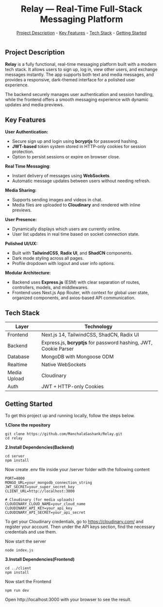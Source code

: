 <h1 align="center">Relay — Real-Time Full-Stack Messaging Platform</h1>
<p align="center"><a href="#project-description">Project Description</a> - <a href="#key-features">Key Features</a> - <a href="#tech-stack">Tech Stack</a> - <a href="#getting-started">Getting Started</a></p>

<img src="" alt="" align="center" width="auto" height="auto">

## Project Description

**Relay** is a fully functional, real-time messaging platform built with a modern tech stack. It allows users to sign up, log in, view other users, and exchange messages instantly. The app supports both text and media messages, and provides a responsive, dark-themed interface for a polished user experience.

The backend securely manages user authentication and session handling, while the frontend offers a smooth messaging experience with dynamic updates and media previews.

## Key Features

**User Authentication:**

*   Secure sign up and login using **bcryptjs** for password hashing.
*   **JWT-based** token system stored in HTTP-only cookies for session protection.
*   Option to persist sessions or expire on browser close.

**Real Time Messaging**:

*   Instant delivery of messages using **WebSockets**.
*   Automatic message updates between users without needing refresh.

**Media Sharing:**

*   Supports sending images and videos in chat.
*   Media files are uploaded to **Cloudinary** and rendered with inline previews.

**User Presence:**

*   Dynamically displays which users are currently online.
*   User list updates in real time based on socket connection state.

**Polished UI/UX:**

*   Built with **TailwindCSS**, **Radix UI**, and **ShadCN** components.
*   Dark mode styling across all pages.
*   Profile dropdown with logout and user info options.

**Modular Architecture:**

*   Backend uses **Express.js** (ESM) with clear separation of routes, controllers, models, and middlewares.
*   Frontend uses Next.js App Router, with context for global user state, organized components, and axios-based API communication.

## Tech Stack

| Layer        | Technology                                  |
| ------------ | ------------------------------------------- |
| Frontend     | Next.js 14, TailwindCSS, ShadCN, Radix UI   |
| Backend      | Express.js, **bcryptjs** for password hashing, JWT, Cookie Parser |
| Database     | MongoDB with Mongoose ODM                   |
| Realtime     | Native WebSockets                           |
| Media Upload | Cloudinary                                  |
| Auth         | JWT + HTTP-only Cookies                     |

## Getting Started

To get this project up and running locally, follow the steps below.

**1.Clone the repository**
```
git clone https://github.com/ManchalaSashank/Relay.git
cd relay
```

**2.Install Dependencies(Backend)**
```
cd server
npm install
```
Now create .env file inside your /server folder with the following content
```
PORT=4000  
MONGO_URL=your_mongodb_connection_string
JWT_SECRET=your_super_secret_key
CLIENT_URL=http://localhost:3000

# Cloudinary (for media uploads)
CLOUDINARY_CLOUD_NAME=your_cloud_name
CLOUDINARY_API_KEY=your_api_key
CLOUDINARY_API_SECRET=your_api_secret
```
To get your Cloudinary credentials, go to https://cloudinary.com/ and register your account.
Then under the API keys section, find the necessary credentials and use them.

Now start the server
```
node index.js
```

**3.Install Dependencies(Frontend)**
```
cd ../client
npm install
```
Now start the Frontend
```
npm run dev
```
Open http://localhost:3000 with your browser to see the result.


